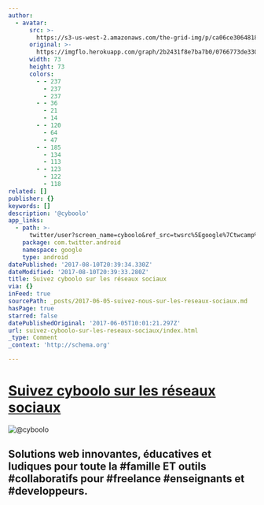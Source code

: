 ```yaml
---
author:
  - avatar:
      src: >-
        https://s3-us-west-2.amazonaws.com/the-grid-img/p/ca06ce3064818c87f4cae80eacfd20f867df8e77.jpg
      original: >-
        https://imgflo.herokuapp.com/graph/2b2431f8e7ba7b0/0766773de330380e35617af66dbd2a93/noop.jpg?input=https%3A%2F%2Fpbs.twimg.com%2Fprofile_images%2F705159924817358848%2FI2Jzuk6R_bigger.jpg
      width: 73
      height: 73
      colors:
        - - 237
          - 237
          - 237
        - - 36
          - 21
          - 14
        - - 120
          - 64
          - 47
        - - 185
          - 134
          - 113
        - - 123
          - 122
          - 118
related: []
publisher: {}
keywords: []
description: '@cyboolo'
app_links:
  - path: >-
      twitter/user?screen_name=cyboolo&ref_src=twsrc%5Egoogle%7Ctwcamp%5Eandroidseo%7Ctwgr%5Eprofile
    package: com.twitter.android
    namespace: google
    type: android
datePublished: '2017-08-10T20:39:34.330Z'
dateModified: '2017-08-10T20:39:33.280Z'
title: Suivez cyboolo sur les réseaux sociaux
via: {}
inFeed: true
sourcePath: _posts/2017-06-05-suivez-nous-sur-les-reseaux-sociaux.md
hasPage: true
starred: false
datePublishedOriginal: '2017-06-05T10:01:21.297Z'
url: suivez-cyboolo-sur-les-reseaux-sociaux/index.html
_type: Comment
_context: 'http://schema.org'

---
```

# **[Suivez cyboolo sur les réseaux sociaux][0]**
![@cyboolo](https://the-grid-user-content.s3-us-west-2.amazonaws.com/3078c613-cc21-4d87-bf3c-503682d22ad5.png)

## Solutions web innovantes, éducatives et ludiques pour toute la \#famille ET outils \#collaboratifs pour \#freelance \#enseignants et \#developpeurs.

[0]: https://twitter.com/cyboolo